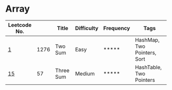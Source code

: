 # Array

| Leetcode No.  |   | Title        | Difficulty  | Frequency        | Tags |
| ------------- | ------------- | ------------- | ------------- | ------------- |------------- |
| [1](./Details/TwoSum.md)| 1276 | Two Sum | Easy | ***** | HashMap, Two Pointers, Sort|
| [15](./Details/TwoSum.md)  | 57 | Three Sum | Medium | ***** | HashTable, Two Pointers |

